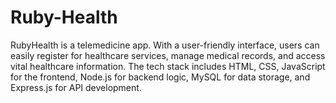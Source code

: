 # Ruby-Health
RubyHealth is a telemedicine app. With a user-friendly interface, users can easily register for healthcare services, manage medical records, and access vital healthcare information. The tech stack includes HTML, CSS, JavaScript for the frontend, Node.js for backend logic, MySQL for data storage, and Express.js for API development.
